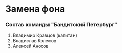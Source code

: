 # Замена фона

### Состав команды "Бандитский Петербург"

1. Владимир Кравцов (капитан)
2. Владислав Колесов
3. Алексей Аносов
